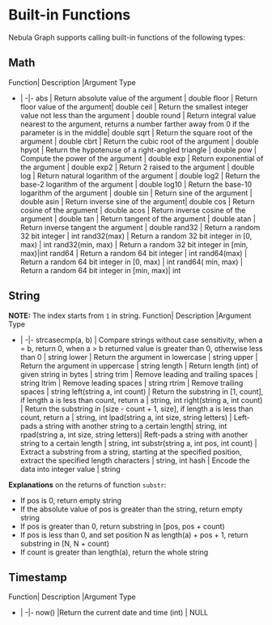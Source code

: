 # Built-in Functions

Nebula Graph supports calling built-in functions of the following types:

## Math

Function| Description |Argument Type
-   |  -|-
abs | Return absolute value of the argument | double
floor | Return floor value of the argument| double
ceil | Return the smallest integer value not less than the argument | double
round | Return integral value nearest to the argument, returns a number farther away from 0 if the parameter is in the middle| double
sqrt | Return the square root of the argument | double
cbrt | Return the cubic root of the argument | double
hpyot | Return the hypotenuse of a right-angled triangle | double
pow | Compute the power of the argument | double
exp | Return exponential of the argument | double
exp2 | Return 2 raised to the argument | double
log | Return natural logarithm of the argument | double
log2 | Return the base-2 logarithm of the argument | double
log10 | Return the base-10 logarithm of the argument | double
sin | Return sine of the argument | double
asin | Return inverse sine of the argument| double
cos | Return cosine of the argument | double
acos | Return inverse cosine of the argument | double
tan | Return tangent of the argument | double
atan | Return inverse tangent the argument | double
rand32 | Return a random 32 bit integer | int
rand32(max) | Return a random 32 bit integer in [0, max)  | int
rand32(min, max) | Return a random 32 bit integer in [min, max)|int
rand64 | Return a random 64 bit integer | int
rand64(max) | Return a random 64 bit integer in [0, max) | int
rand64( min, max) | Return a random 64 bit integer in [min, max)| int

## String


**NOTE:** The index starts from `1` in string.
Function| Description |Argument Type
-   |  -|-
strcasecmp(a, b) | Compare strings without case sensitivity, when a = b, return 0, when a > b returned value is greater than 0, otherwise less than 0 | string
lower | Return the argument in lowercase | string
upper | Return the argument in uppercase | string
length | Return length (int) of given string in bytes | string
trim | Remove leading and trailing spaces | string
ltrim | Remove leading spaces | string
rtrim | Remove trailing spaces | string
left(string a, int count) | Return the substring in [1, count], if length a is less than count, return a | string, int
right(string a, int count) | Return the substring in [size - count + 1, size], if length a is less than count, return a | string, int
lpad(string a, int size, string letters) | Left-pads a string with another string to a certain length| string, int
rpad(string a, int size, string letters)| Reft-pads a string with another string to a certain length  | string, int
substr(string a, int pos, int count) | Extract a substring from a string, starting at the specified position, extract the specified length characters | string, int
hash | Encode the data into integer value | string

**Explanations** on the returns of function `substr`:

- If pos is 0, return empty string
- If the absolute value of pos is greater than the string, return empty string
- If pos is greater than 0, return substring in [pos, pos + count)
- If pos is less than 0, and set position N as length(a) + pos + 1, return substring in [N, N + count)
- If count is greater than length(a), return the whole string

## Timestamp

Function| Description |Argument Type
-   |  -|-
now()  |Return the current date and time (int) | NULL

